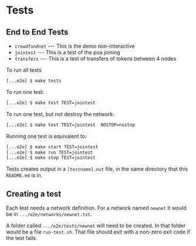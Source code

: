 # Tests

## End to End Tests

+ `crowdfundnet` --- This is the demo non-interactive
+ `jointest` --- This is a test of the poa joining
+ `transfers` --- This is a test of transfers of tokens between 4 nodes

To run all tests

```bash
[...e2e] $ make tests
```

To run one test:

```bash
[...e2e] $ make test TEST=jointest
```

To run one test, but not destroy the network:

```bash
[...e2e] $ make test TEST=jointest  NOSTOP=nostop
```

Running one test is equivalent to:
```bash
[...e2e] $ make start TEST=jointest 
[...e2e] $ make run TEST=jointest
[...e2e] $ make stop TEST=jointest
```

Tests creates output in a `[testname].out` file, in the same directory that this
`README.md` is in. 

## Creating a test

Each test needs a network definition. For a network named `newnet` it would be
in `.../e2e/networks/newnet.txt`.

A folder called `.../e2e/tests/newnet` will need to be created. In that folder
would be a file `run-test.sh`. That file should exit with a non-zero exit code 
if the test fails. 




